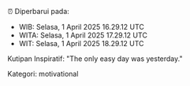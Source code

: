 ⏰ Diperbarui pada:
- WIB: Selasa, 1 April 2025 16.29.12 UTC
- WITA: Selasa, 1 April 2025 17.29.12 UTC
- WIT: Selasa, 1 April 2025 18.29.12 UTC

Kutipan Inspiratif:
"The only easy day was yesterday."


Kategori: motivational


